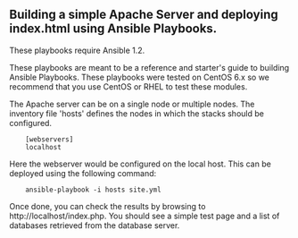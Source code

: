 Building a simple Apache Server and deploying index.html using Ansible Playbooks.
-------------------------------------------

These playbooks require Ansible 1.2.

These playbooks are meant to be a reference and starter's guide to building
Ansible Playbooks. These playbooks were tested on CentOS 6.x so we recommend
that you use CentOS or RHEL to test these modules.

The Apache server can be on a single node or multiple nodes. The inventory file
'hosts' defines the nodes in which the stacks should be configured.

        [webservers]
        localhost

Here the webserver would be configured on the local host.  This can be deployed 
using the following command:

        ansible-playbook -i hosts site.yml

Once done, you can check the results by browsing to http://localhost/index.php.
You should see a simple test page and a list of databases retrieved from the
database server.
